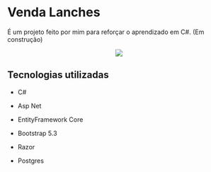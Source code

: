 # Venda Lanches

É um projeto feito por mim para reforçar o aprendizado em C#. (Em construção)

<div style="text-align: center;">
    <img src="https://github.com/GNobroga/GNobroga/blob/main/assets/images/vendas_lanche.gif">
</div>

## Tecnologias utilizadas

- C#

- Asp Net

- EntityFramework Core 

- Bootstrap 5.3

- Razor

- Postgres

